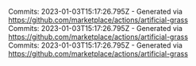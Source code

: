 Commits: 2023-01-03T15:17:26.795Z - Generated via https://github.com/marketplace/actions/artificial-grass
<br>
Commits: 2023-01-03T15:17:26.795Z - Generated via https://github.com/marketplace/actions/artificial-grass
<br>
Commits: 2023-01-03T15:17:26.795Z - Generated via https://github.com/marketplace/actions/artificial-grass
<br>
